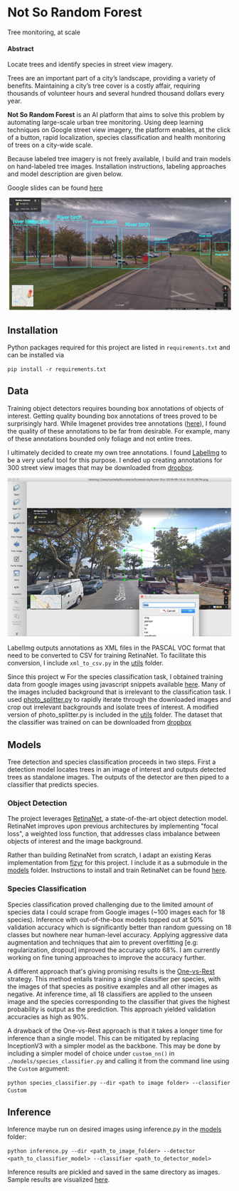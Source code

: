 # Not So Random Forest

Tree monitoring, at scale

#### Abstract

Locate trees and identify species in street view imagery.

Trees are an important part of a city’s landscape, providing a variety of benefits. Maintaining a city’s tree cover is a costly affair, requiring thousands of volunteer hours and several hundred thousand dollars every year.

**Not So Random Forest** is an AI platform that aims to solve this problem by automating large-scale urban tree monitoring. Using deep learning techniques on Google street view imagery, the platform enables, at the click of a button, rapid localization, species classification and health monitoring of trees on a city-wide scale.

Because labeled tree imagery is not freely available, I build and train models on hand-labeled tree images. Installation instructions, labeling approaches and model description are given below.

Google slides can be found [here](http://bit.ly/notsorandomforest)


![Image](example.png)


## Installation

Python packages required for this project are listed in `requirements.txt` and can be installed via

`pip install -r requirements.txt`


## Data

Training object detectors requires bounding box annotations of objects of interest. Getting quality bounding box annotations of trees proved to be surprisingly hard. While Imagenet provides tree annotations ([here](http://image-net.org/download-bboxes)), I found the quality of these annotations to be far from desirable. For example, many of these annotations bounded only foliage and not entire trees.

I ultimately decided to create my own tree annotations. I found [LabelImg](https://github.com/tzutalin/labelImg) to be a very useful tool for this purpose. I ended up creating annotations for 300 street view images that may be downloaded from [dropbox](https://www.dropbox.com/s/uca05wzwkhe631y/annotations.zip?dl=0).


![Image](labeling_example.png)


LabelImg outputs annotations as XML files in the PASCAL VOC format that need to be converted to CSV for training RetinaNet. To facilitate this conversion, I include `xml_to_csv.py` in the [utils](utils) folder.

Since this project w For the species classification task, I obtained training data from google images using javascript snippets available [here](https://www.pyimagesearch.com/2017/12/04/how-to-create-a-deep-learning-dataset-using-google-images/). Many of the images included background that is irrelevant to the classification task. I used [photo_splitter.py](https://github.com/dnouri/photo_splitter) to rapidly iterate through the downloaded images and crop out irrelevant backgrounds and isolate trees of interest. A modified version of photo_splitter.py is included in the [utils](utils) folder. The dataset that the classifier was trained on can be downloaded from [dropbox](https://www.dropbox.com/s/dwokzimqe7b7s3c/classification.zip?dl=0)


## Models

Tree detection and species classification proceeds in two steps. First a detection model locates trees in an image of interest and outputs detected trees as standalone images. The outputs of the detector are then piped to a classifier that predicts species.

### Object Detection

The project leverages [RetinaNet](https://arxiv.org/pdf/1708.02002.pdf), a state-of-the-art object detection model. RetinaNet improves upon previous architectures by implementing "focal loss", a weighted loss function, that addresses class imbalance between objects of interest and the image background.

Rather than building RetinaNet from scratch, I adapt an existing Keras implementation from [fizyr](https://github.com/fizyr/keras-retinanet) for this project. I include it as a submodule in the [models](models) folder. Instructions to install and train RetinaNet can be found [here](models/retinanet).

### Species Classification

Species classification proved challenging due to the limited amount of species data I could scrape from Google images (~100 images each for 18 species). Inference with out-of-the-box models topped out at 50% validation accuracy which is significantly better than random guessing on 18 classes but nowhere near human-level accuracy. Applying aggressive data augmentation and techniques that aim to prevent overfitting [e.g: regularization, dropout] improved the accuracy upto 68%. I am currently working on fine tuning approaches to improve the accuracy further.

A different approach that's giving promising results is the [One-vs-Rest](https://en.wikipedia.org/wiki/Multiclass_classification) strategy. This method entails training a single classifier per species, with the images of that species as positive examples and all other images as negative. At inference time, all 18 classifiers are applied to the unseen image and the species corresponding to the classifier that gives the highest probability is output as the prediction. This approach yielded validation accuracies as high as 90%.

A drawback of the One-vs-Rest approach is that it takes a longer time for inference than a single model. This can be mitigated by replacing InceptionV3 with a simpler model as the backbone. This may be done by including a simpler model of choice under `custom_nn()` in `./models/species_classifier.py` and calling it from the command line using the `Custom` argument:  

 `python species_classifier.py --dir <path to image folder> --classifier Custom`


 ## Inference

 Inference maybe run on desired images using inference.py in the [models](models) folder:  

 `python inference.py --dir <path_to_image_folder> --detector <path_to_classifier_model> --classifier <path_to_detector_model>`

 Inference results are pickled and saved in the same directory as images. Sample results are visualized [here](models/visualize_results.ipynb).

